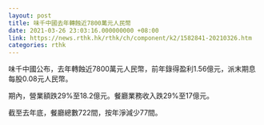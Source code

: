```yaml
---
layout: post
title: 味千中國去年轉蝕近7800萬元人民幣
date: 2021-03-26 23:03:16.000000000 +08:00
link: https://news.rthk.hk/rthk/ch/component/k2/1582841-20210326.htm
categories: rthk
---
```


味千中國公布，去年轉蝕近7800萬元人民幣，前年錄得盈利1.56億元，派末期息每股0.08元人民幣。

期內，營業額跌29%至18.2億元。餐廳業務收入跌29%至17億元。

截至去年底，餐廳總數722間，按年淨減少77間。
